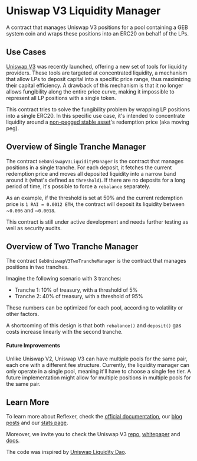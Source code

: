 # Uniswap V3 Liquidity Manager

A contract that manages Uniswap V3 positions for a pool containing a GEB system coin and wraps these positions into an ERC20 on behalf of the LPs.

## Use Cases

[Uniswap V3](https://uniswap.org/blog/uniswap-v3/) was recently launched, offering a new set of tools for liquidity providers. These tools are targeted at concentrated liquidity, a mechanism that allow LPs to deposit capital into a specific price range, thus maximizing their capital efficiency. A drawback of this mechanism is that it no longer allows fungibility along the entire price curve, making it impossible to represent all LP positions with a single token.

This contract tries to solve the fungibility problem by wrapping LP positions into a single ERC20. In this specific use case, it's intended to concentrate liquidity around a [non-pegged stable asset](https://medium.com/reflexer-labs/stability-without-pegs-8c6a1cbc7fbd)'s redemption price (aka moving peg).

## Overview of Single Tranche Manager

The contract `GebUniswapV3LiquidityManager` is the contract that manages positions in a single tranche. For each deposit, it fetches the current redemption price and moves all deposited liquidity into a narrow band around it (what's defined as `threshold`). If there are no deposits for a long period of time, it's possible to force a `rebalance` separately.

As an example, if the threshold is set at 50% and the current redemption price is `1 RAI = 0.0012 ETH`, the contract will deposit its liquidity between ~`0.006` and ~`0.0018`.

This contract is still under active development and needs further testing as well as security audits.

## Overview of Two Tranche Manager

The contract `GebUniswapV3TwoTrancheManager` is the contract that manages positions in two tranches.

Imagine the following scenario with 3 tranches:

-   Tranche 1: 10% of treasury, with a threshold of 5%
-   Tranche 2: 40% of treasury, with a threshold of 95%

These numbers can be optimized for each pool, according to volatility or other factors.

A shortcoming of this design is that both `rebalance()` and `deposit()` gas costs increase linearly with the second tranche.

#### Future Improvements

Unlike Uniswap V2, Uniswap V3 can have multiple pools for the same pair, each one with a different fee structure. Currently, the liquidity manager can only operate in a single pool, meaning it'll have to choose a single fee tier. A future implementation might allow for multiple positions in multiple pools for the same pair.

## Learn More

To learn more about Reflexer, check the [official documentation](https://docs.reflexer.finance/), our [blog posts](https://medium.com/reflexer-labs) and our [stats page](https://stats.reflexer.finance/).

Moreover, we invite you to check the Uniswap V3 [repo](https://github.com/Uniswap/uniswap-v3-core), [whitepaper](https://uniswap.org/whitepaper-v3.pdf) and [docs](https://docs.uniswap.org/).

The code was inspired by [Uniswap Liquidity Dao](https://github.com/dmihal/uniswap-liquidity-dao).

